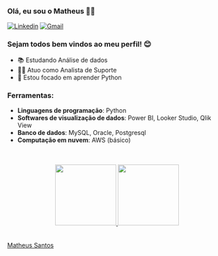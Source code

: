 ### Olá, eu sou o Matheus 🤙🏽

[![Linkedin](https://img.shields.io/badge/-LinkedIn-blue?style=flat-square&logo=Linkedin&logoColor=white&link="https://www.linkedin.com/in/eumatheussantos/)](link:"https://www.linkedin.com/in/eumatheussantos/) 
[![Gmail](https://img.shields.io/badge/-Gmail-red?style=flat-square&logo=Gmail&logoColor=white&link=matheusscode@gmail.com)](mailto:matheusscode@gmail.com)

### Sejam todos bem vindos ao meu perfil! 😊

- 📚 Estudando Análise de dados
- 👩‍💻 Atuo como Analista de Suporte
- 🎯 Estou focado em aprender Python

  
### Ferramentas:
- **Linguagens de programação**: Python
- **Softwares de visualização de dados**: Power BI, Looker Studio, Qlik View
- **Banco de dados**: MySQL, Oracle, Postgresql
- **Computação em nuvem**: AWS (básico)

<br>
<br>
  
<div align="center">
  <a href="https://github.com/matheussofc">
  <img height="140em" src="https://github-readme-stats.vercel.app/api?username=matheussofc&show_icons=true&theme=dark&include_all_commits=true&count_private=true"/>
  <img height="140em" src="https://github-readme-stats.vercel.app/api/top-langs/?username=matheussofc&layout=compact&langs_count=7&theme=dark"/>
</div>
    
<br>
<br>

<div class="LI-profile-badge"  data-version="v1" data-size="medium" data-locale="pt_BR" data-type="horizontal" data-theme="dark" data-vanity="patotricks15"><a class="LI-simple-link" href='https://github.com/matheussofc/matheussofc/blob/main/curriculo.pdf'>Matheus Santos</a></div>




